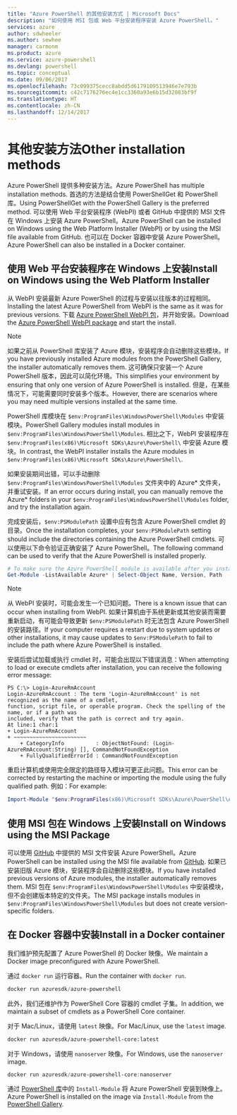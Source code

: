```yaml
---
title: "Azure PowerShell 的其他安装方式 | Microsoft Docs"
description: "如何使用 MSI 包或 Web 平台安装程序安装 Azure PowerShell。"
services: azure
author: sdwheeler
ms.author: sewhee
manager: carmonm
ms.product: azure
ms.service: azure-powershell
ms.devlang: powershell
ms.topic: conceptual
ms.date: 09/06/2017
ms.openlocfilehash: 73c099375cecc8abdd5d6179109513946e7e793b
ms.sourcegitcommit: c42c7176276ec4e1cc3360a93e6b15d32083bf9f
ms.translationtype: HT
ms.contentlocale: zh-CN
ms.lasthandoff: 12/14/2017
---
```

# <a name="other-installation-methods"></a><span data-ttu-id="5a0f7-103">其他安装方法</span><span class="sxs-lookup"><span data-stu-id="5a0f7-103">Other installation methods</span></span>

<span data-ttu-id="5a0f7-104">Azure PowerShell 提供多种安装方法。</span><span class="sxs-lookup"><span data-stu-id="5a0f7-104">Azure PowerShell has multiple installation methods.</span></span> <span data-ttu-id="5a0f7-105">首选的方法是结合使用 PowerShellGet 和 PowerShell 库。</span><span class="sxs-lookup"><span data-stu-id="5a0f7-105">Using PowerShellGet with the PowerShell Gallery is the preferred method.</span></span> <span data-ttu-id="5a0f7-106">可以使用 Web 平台安装程序 (WebPI) 或者 GitHub 中提供的 MSI 文件在 Windows 上安装 Azure PowerShell。</span><span class="sxs-lookup"><span data-stu-id="5a0f7-106">Azure PowerShell can be installed on Windows using the Web Platform Installer (WebPI) or by using the MSI file available from GitHub.</span></span> <span data-ttu-id="5a0f7-107">也可以在 Docker 容器中安装 Azure PowerShell。</span><span class="sxs-lookup"><span data-stu-id="5a0f7-107">Azure PowerShell can also be installed in a Docker container.</span></span>

## <a name="install-on-windows-using-the-web-platform-installer"></a><span data-ttu-id="5a0f7-108">使用 Web 平台安装程序在 Windows 上安装</span><span class="sxs-lookup"><span data-stu-id="5a0f7-108">Install on Windows using the Web Platform Installer</span></span>

<span data-ttu-id="5a0f7-109">从 WebPI 安装最新 Azure PowerShell 的过程与安装以往版本的过程相同。</span><span class="sxs-lookup"><span data-stu-id="5a0f7-109">Installing the latest Azure PowerShell from WebPI is the same as it was for previous versions.</span></span>
<span data-ttu-id="5a0f7-110">下载 [Azure PowerShell WebPI 包](http://aka.ms/webpi-azps)，并开始安装。</span><span class="sxs-lookup"><span data-stu-id="5a0f7-110">Download the [Azure PowerShell WebPI package](http://aka.ms/webpi-azps) and start the install.</span></span>

> [!NOTE]
> <span data-ttu-id="5a0f7-111">如果之前从 PowerShell 库安装了 Azure 模块，安装程序会自动删除这些模块。</span><span class="sxs-lookup"><span data-stu-id="5a0f7-111">If you have previously installed Azure modules from the PowerShell Gallery, the installer automatically removes them.</span></span> <span data-ttu-id="5a0f7-112">这可确保只安装一个 Azure PowerShell 版本，因此可以简化环境。</span><span class="sxs-lookup"><span data-stu-id="5a0f7-112">This simplifies your environment by ensuring that only one version of Azure PowerShell is installed.</span></span> <span data-ttu-id="5a0f7-113">但是，在某些情况下，可能需要同时安装多个版本。</span><span class="sxs-lookup"><span data-stu-id="5a0f7-113">However, there are scenarios where you may need multiple versions installed at the same time.</span></span>
>
> <span data-ttu-id="5a0f7-114">PowerShell 库模块在 `$env:ProgramFiles\WindowsPowerShell\Modules` 中安装模块。</span><span class="sxs-lookup"><span data-stu-id="5a0f7-114">PowerShell Gallery modules install modules in `$env:ProgramFiles\WindowsPowerShell\Modules`.</span></span> <span data-ttu-id="5a0f7-115">相比之下，WebPI 安装程序在 `$env:ProgramFiles(x86)\Microsoft SDKs\Azure\PowerShell\` 中安装 Azure 模块。</span><span class="sxs-lookup"><span data-stu-id="5a0f7-115">In contrast, the WebPI installer installs the Azure modules in `$env:ProgramFiles(x86)\Microsoft SDKs\Azure\PowerShell\`.</span></span>
>
> <span data-ttu-id="5a0f7-116">如果安装期间出错，可以手动删除 `$env:ProgramFiles\WindowsPowerShell\Modules` 文件夹中的 Azure* 文件夹，并重试安装。</span><span class="sxs-lookup"><span data-stu-id="5a0f7-116">If an error occurs during install, you can manually remove the Azure* folders in your `$env:ProgramFiles\WindowsPowerShell\Modules` folder, and try the installation again.</span></span>

<span data-ttu-id="5a0f7-117">完成安装后，`$env:PSModulePath` 设置中应有包含 Azure PowerShell cmdlet 的目录。</span><span class="sxs-lookup"><span data-stu-id="5a0f7-117">Once the installation completes, your `$env:PSModulePath` setting should include the directories containing the Azure PowerShell cmdlets.</span></span> <span data-ttu-id="5a0f7-118">可以使用以下命令验证正确安装了 Azure PowerShell。</span><span class="sxs-lookup"><span data-stu-id="5a0f7-118">The following command can be used to verify that the Azure PowerShell is installed properly.</span></span>

```powershell
# To make sure the Azure PowerShell module is available after you install
Get-Module -ListAvailable Azure* | Select-Object Name, Version, Path
```

> [!NOTE]
> <span data-ttu-id="5a0f7-119">从 WebPI 安装时，可能会发生一个已知问题。</span><span class="sxs-lookup"><span data-stu-id="5a0f7-119">There is a known issue that can occur when installing from WebPI.</span></span> <span data-ttu-id="5a0f7-120">如果计算机由于系统更新或其他安装而需要重新启动，有可能会导致更新 `$env:PSModulePath` 时无法包含 Azure PowerShell 的安装路径。</span><span class="sxs-lookup"><span data-stu-id="5a0f7-120">If your computer requires a restart due to system updates or other installations, it may cause updates to `$env:PSModulePath` to fail to include the path where Azure PowerShell is installed.</span></span>

<span data-ttu-id="5a0f7-121">安装后尝试加载或执行 cmdlet 时，可能会出现以下错误消息：</span><span class="sxs-lookup"><span data-stu-id="5a0f7-121">When attempting to load or execute cmdlets after installation, you can receive the following error message:</span></span>

```
PS C:\> Login-AzureRmAccount
Login-AzureRmAccount : The term 'Login-AzureRmAccount' is not recognized as the name of a cmdlet,
function, script file, or operable program. Check the spelling of the name, or if a path was
included, verify that the path is correct and try again.
At line:1 char:1
+ Login-AzureRmAccount
+ ~~~~~~~~~~~~~~~~~~~~~~~
    + CategoryInfo          : ObjectNotFound: (Login-AzureRmAccount:String) [], CommandNotFoundException
    + FullyQualifiedErrorId : CommandNotFoundException
```

<span data-ttu-id="5a0f7-122">重启计算机或使用完全限定的路径导入模块可更正此问题。</span><span class="sxs-lookup"><span data-stu-id="5a0f7-122">This error can be corrected by restarting the machine or importing the module using the fully qualified path.</span></span> <span data-ttu-id="5a0f7-123">例如：</span><span class="sxs-lookup"><span data-stu-id="5a0f7-123">For example:</span></span>

```powershell
Import-Module "$env:ProgramFiles(x86)\Microsoft SDKs\Azure\PowerShell\AzureRM.psd1"
```

## <a name="install-on-windows-using-the-msi-package"></a><span data-ttu-id="5a0f7-124">使用 MSI 包在 Windows 上安装</span><span class="sxs-lookup"><span data-stu-id="5a0f7-124">Install on Windows using the MSI Package</span></span>

<span data-ttu-id="5a0f7-125">可以使用 [GitHub](https://github.com/Azure/azure-powershell/releases/latest) 中提供的 MSI 文件安装 Azure PowerShell。</span><span class="sxs-lookup"><span data-stu-id="5a0f7-125">Azure PowerShell can be installed using the MSI file available from [GitHub](https://github.com/Azure/azure-powershell/releases/latest).</span></span> <span data-ttu-id="5a0f7-126">如果已安装旧版 Azure 模块，安装程序会自动删除这些模块。</span><span class="sxs-lookup"><span data-stu-id="5a0f7-126">If you have installed previous versions of Azure modules, the installer automatically removes them.</span></span> <span data-ttu-id="5a0f7-127">MSI 包在 `$env:ProgramFiles\WindowsPowerShell\Modules` 中安装模块，但不会创建版本特定的文件夹。</span><span class="sxs-lookup"><span data-stu-id="5a0f7-127">The MSI package installs modules in `$env:ProgramFiles\WindowsPowerShell\Modules` but does not create version-specific folders.</span></span>

## <a name="install-in-a-docker-container"></a><span data-ttu-id="5a0f7-128">在 Docker 容器中安装</span><span class="sxs-lookup"><span data-stu-id="5a0f7-128">Install in a Docker container</span></span>

<span data-ttu-id="5a0f7-129">我们维护预先配置了 Azure PowerShell 的 Docker 映像。</span><span class="sxs-lookup"><span data-stu-id="5a0f7-129">We maintain a Docker image preconfigured with Azure PowerShell.</span></span>

<span data-ttu-id="5a0f7-130">通过 `docker run` 运行容器。</span><span class="sxs-lookup"><span data-stu-id="5a0f7-130">Run the container with `docker run`.</span></span>

```powershell
docker run azuresdk/azure-powershell
```

<span data-ttu-id="5a0f7-131">此外，我们还维护作为 PowerShell Core 容器的 cmdlet 子集。</span><span class="sxs-lookup"><span data-stu-id="5a0f7-131">In addition, we maintain a subset of cmdlets as a PowerShell Core container.</span></span>

<span data-ttu-id="5a0f7-132">对于 Mac/Linux，请使用 `latest` 映像。</span><span class="sxs-lookup"><span data-stu-id="5a0f7-132">For Mac/Linux, use the `latest` image.</span></span>

```bash
docker run azuresdk/azure-powershell-core:latest
```

<span data-ttu-id="5a0f7-133">对于 Windows，请使用 `nanoserver` 映像。</span><span class="sxs-lookup"><span data-stu-id="5a0f7-133">For Windows, use the `nanoserver` image.</span></span>

```powershell
docker run azuresdk/azure-powershell-core:nanoserver
```

<span data-ttu-id="5a0f7-134">通过 [PowerShell 库](https://www.powershellgallery.com/)中的 `Install-Module` 将 Azure PowerShell 安装到映像上。</span><span class="sxs-lookup"><span data-stu-id="5a0f7-134">Azure PowerShell is installed on the image via `Install-Module` from the [PowerShell Gallery](https://www.powershellgallery.com/).</span></span>